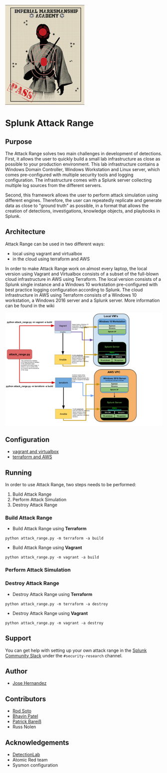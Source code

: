 
![](docs/range.jpg)
# Splunk Attack Range

## Purpose
The Attack Range solves two main challenges in development of detections. First, it allows the user to quickly build a small lab infrastructure as close as possible to your production environment. This lab infrastructure contains a Windows Domain Controller, Windows Workstation and Linux server, which comes pre-configured with multiple security tools and logging configuration. The infrastructure comes with a Splunk server collecting multiple log sources from the different servers.  

Second, this framework allows the user to perform attack simulation using different engines. Therefore, the user can repeatedly replicate and generate data as close to "ground truth" as possible, in a format that allows the creation of detections, investigations, knowledge objects, and playbooks in Splunk.


## Architecture
Attack Range can be used in two different ways:
- local using vagrant and virtualbox
- in the cloud using terraform and AWS

In order to make Attack Range work on almost every laptop, the local version using Vagrant and Virtualbox consists of a subset of the full-blown cloud infrastructure in AWS using Terraform. The local version consists of a Splunk single instance and a Windows 10 workstation pre-configured with best practice logging configuration according to Splunk. The cloud infrastructure in AWS using Terraform consists of a Windows 10 workstation, a Windows 2016 server and a Splunk server. More information can be found in the wiki

![Logical Diagram](docs/architecture.png)


## Configuration
- [vagrant and virtualbox](https://github.com/splunk/attack_range/wiki/Configure-Attack-Range-for-Vagrant)
- [terraform and AWS](https://github.com/splunk/attack_range/wiki/Configure-Attack-Range-for-Terraform)

## Running
In order to use Attack Range, two steps needs to be performed:
1. Build Attack Range
2. Perform Attack Simulation
3. Destroy Attack Range

### Build Attack Range
- Build Attack Range using **Terraform**
```
python attack_range.py -m terraform -a build
```
- Build Attack Range using **Vagrant**
```
python attack_range.py -m vagrant -a build
```

### Perform Attack Simulation


### Destroy Attack Range
- Destroy Attack Range using **Terraform**
```
python attack_range.py -m terraform -a destroy
```
- Destroy Attack Range using **Vagrant**
```
python attack_range.py -m vagrant -a destroy
```

## Support
You can get help with setting up your own attack range in the [Splunk Community Slack](http://splk.it/slack) under the `#security-research` channel.

## Author
* [Jose Hernandez](https://twitter.com/d1vious)

## Contributors
* [Rod Soto](https://twitter.com/rodsoto)
* [Bhavin Patel](https://twitter.com/hackpsy)
* [Patrick Bareiß](https://twitter.com/bareiss_patrick)
* Russ Nolen

## Acknowledgements
- [DetectionLab](https://github.com/clong/DetectionLab)
- Atomic Red team
- Sysmon configuration
